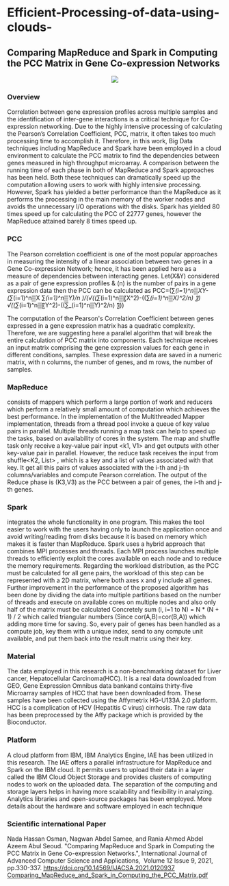 # Efficient-Processing-of-data-using-clouds-
## Comparing MapReduce and Spark in Computing the PCC Matrix in Gene Co-expression Networks 
<p align="center"> <img src="https://user-images.githubusercontent.com/110364476/182516391-018202cd-a0ca-4472-8307-6da5566d63c8.png" /> </p>

### Overview

Correlation between gene expression profiles across multiple samples and the identification of inter-gene interactions is a critical technique for Co-expression networking. Due to the highly intensive processing of calculating the Pearson’s Correlation Coefficient, PCC, matrix, it often takes too much processing time to accomplish it. Therefore, in this work, Big Data techniques including MapReduce and Spark have been employed in a cloud environment to calculate the PCC matrix to find the dependencies between genes measured in high throughput microarray. A comparison between the running time of each phase in both of MapReduce and Spark approaches has been held. Both these techniques can dramatically speed up the computation allowing users to work with highly intensive processing. However, Spark has yielded a better performance than the MapReduce as it performs the processing in the main memory of the worker nodes and avoids the unnecessary I/O operations with the disks. Spark has yielded 80 times speed up for calculating the PCC of 22777 genes, however the MapReduce attained barely 8 times speed up.
### PCC 
The Pearson correlation coefficient is one of the most popular approaches in measuring the intensity of a linear association between two genes in a Gene Co-expression Network; hence, it has been applied here as a measure of dependencies between interacting genes. Let(X&Y) considered as a pair of gene expression profiles & (n) is the number of pairs in a gene expression data then the PCC can be calculated as PCC=(∑_(i=1)^n▒XY-  (∑_(i=1)^n▒X  ∑_(i=1)^n▒Y)/n   )/(√((∑_(i=1)^n▒〖X^2)-((∑_(i=1)^n▒X)^2/n) 〗) √((∑_(i=1)^n▒〖Y^2)-((∑_(i=1)^n▒Y)^2/n) 〗))

The computation of the Pearson's Correlation Coefficient between genes expressed in a gene expression matrix has a quadratic complexity. Therefore, we are suggesting here a parallel algorithm that will break the entire calculation of PCC matrix into components.
Each technique receives an input matrix comprising the gene expression values for each gene in different conditions, samples. These expression data are saved in a numeric matrix, with n columns, the number of genes, and m rows, the number of samples.
### MapReduce
consists of mappers which perform a large portion of work and reducers which perform a relatively small amount of computation which achieves the best performance. In the implementation of the Multithreaded Mapper implementation, threads from a thread pool invoke a queue of key value pairs in parallel. Multiple threads running a map task can help to speed up the tasks, based on availability of cores in the system. The map and shuffle task only receive a key-value pair input <k1, V1> and get outputs with other key-value pair in parallel. However, the reduce task receives the input from shuffle<K2, List<V2>> , which is a key and a list of values associated with that key. It get all this pairs of values associated with the i-th and j-th columns/variables and compute Pearson correlation. The output of the Reduce phase is (K3,V3) as the PCC between a pair of genes, the i-th and j-th genes. 
### Spark
integrates the whole functionality in one program. This makes the tool easier to work with the users having only to launch the application once and avoid writing/reading from
disks because it is based on memory which makes it is faster than MapReduce. Spark uses a hybrid approach that combines MPI processes and threads. Each MPI process launches multiple threads to efficiently exploit the cores available on each node and to reduce the memory requirements. Regarding the workload distribution, as the PCC must be calculated for all gene pairs, the workload of this step can be represented with a 2D matrix, where both axes x and y include all genes. Further improvement in the performance of the proposed algorithm has been done by dividing the data into multiple partitions based on the number of threads and execute on available cores on multiple nodes and also only half of the matrix must be calculated Concretely  sum (i, i=1 to N) = N * (N + 1) / 2 which called triangular numbers   (Since  cor(A,B)=cor(B,A)) which  adding  more time for  saving. So, every pair of genes has been handled as a compute job, key them with a unique index, send to any compute unit available, and put them back into the result matrix using their key. 
###	Material 
The data employed in this research is a non-benchmarking  dataset for Liver cancer, Hepatocellular Carcinoma(HCC). It is a real data downloaded from GEO, Gene Expression Omnibus data bankand contains  thirty-five Microarray samples of HCC that have been downloaded from. These samples have been collected using the Affymetrix HG-U133A 2.0 platform. HCC is a complication of HCV (Hepatitis C virus) cirrhosis. The raw data has been preprocessed by the Affy package which is provided by the Bioconductor. 
### Platform
A cloud platform from IBM, IBM Analytics Engine, IAE has been utilized in this research. The IAE offers a parallel infrastructure for MapReduce and Spark on the IBM cloud. It permits users to upload their data in a layer called the IBM Cloud Object Storage and provides clusters of computing nodes to work on the uploaded data. The separation of the computing and storage layers helps in having more scalability and flexibility in analyzing. Analytics libraries and open-source packages has been employed. More details about the hardware and software employed in each technique 

### Scientific international Paper 
 Nada Hassan Osman, Nagwan Abdel Samee, and Rania Ahmed Abdel Azeem Abul Seoud. "Comparing MapReduce and Spark in Computing the PCC Matrix in Gene Co-expression Networks.", International Journal of Advanced Computer Science and Applications,  Volume 12 Issue 9, 2021, pp.330-337. https://doi.org/10.14569/IJACSA.2021.0120937 
[Comparing_MapReduce_and_Spark_in_Computing_the_PCC_Matrix.pdf](https://github.com/Nadasawah90/Efficient-Processing-of-data-using-clouds-/files/9230497/Comparing_MapReduce_and_Spark_in_Computing_the_PCC_Matrix.pdf)
 

